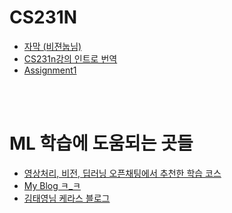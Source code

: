 <h1>CS231N</h1>
<ul>
<li><a href="https://github.com/insurgent92/CS231N_17_KOR_SUB" target="_blank">자막 (비젼눕님)</a></li>
<li><a href="http://ishuca.tistory.com/category/CS231n" target="_blank">CS231n강의 인트로 번역</a></li>
<li><a href="http://cs231n.github.io/assignments2017/assignment1/" target="_blank">Assignment1</a></li>
</ul>
<br></br>

<h1>ML 학습에 도움되는 곳들</h1>
<ul>
  <li><a href="https://v-ais.github.io" target="blank">영상처리, 비전, 딥러닝 오픈채팅에서 추천한 학습 코스</a></li>
  <li><a href="http://baroloholic.tistory.com/" target="blank">My Blog ㅋ_ㅋ</a></li>
  <li><a href="https://tykimos.github.io/" target="blank">김태영님 케라스 블로그</a></li>
</ul>
